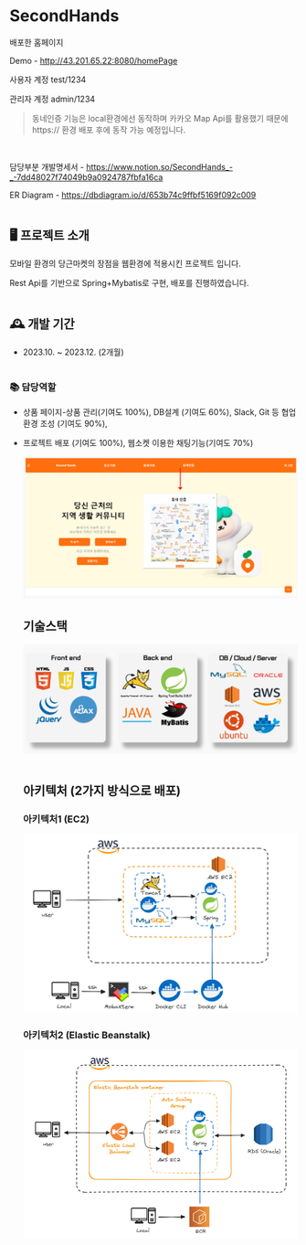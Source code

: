 # SecondHands
배포한 홈페이지

Demo - http://43.201.65.22:8080/homePage

사용자 계정 test/1234

관리자 계정 admin/1234

> 동네인증 기능은 local환경에선 동작하며 카카오 Map Api를 활용했기 때문에 https:// 환경 배포 후에 동작 가능 예정입니다.


<br>

담당부분 개발명세서 - https://www.notion.so/SecondHands_-_-7dd48027f74049b9a0924787fbfa16ca


ER Diagram - https://dbdiagram.io/d/653b74c9ffbf5169f092c009
<br><br>


## 🖥️ 프로젝트 소개
모바일 환경의 당근마켓의 장점을 웹환경에 적용시킨 프로젝트 입니다.

Rest Api를 기반으로 Spring+Mybatis로 구현, 배포를 진행하였습니다. 
<br><br>

## 🕰️ 개발 기간
* 2023.10. ~ 2023.12. (2개월)
<br><br>
### 📚 담당역할
 - 상품 페이지-상품 관리(기여도 100%), DB설계 (기여도 60%), Slack, Git 등 협업 환경 조성 (기여도 90%),

 - 프로젝트 배포 (기여도 100%), 웹소켓 이용한 채팅기능(기여도 70%) 

   <img src="https://github.com/kevinbj0/image/blob/main/%EB%8B%B9%EA%B7%BC%EB%A9%94%EC%9D%B81.png?raw=true"> 
   <br>
   <h2>기술스택</h2>
   <img src="https://github.com/kevinbj0/image/blob/main/%EB%8B%B9%EA%B7%BC%EA%B8%B0%EC%88%A0%EC%8A%A4%ED%83%9D.png?raw=true">
   <br><br>
   <h2>아키텍처 (2가지 방식으로 배포) </h2>
   <h3>아키텍처1 (EC2)</h3>
   <img src="https://github.com/kevinbj0/image/blob/main/%EB%B0%A9%EB%B2%951.png?raw=true"> 
   <br>
   <h3>아키텍처2 (Elastic Beanstalk)</h3>
   <img src="https://github.com/kevinbj0/image/blob/main/%EB%B0%A9%EB%B2%952.png?raw=true"> 
   <br>
   


   

